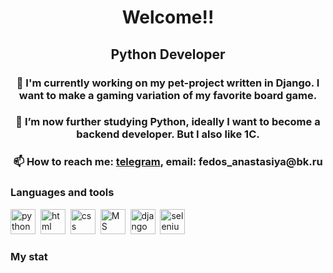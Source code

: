 <div id='header' align='center'>
  <h1>Welcome!!</h1>
  <h2>Python Developer</h2>

  <h3>🔭 I'm currently working on my pet-project written in Django. I want to make a gaming variation of my favorite board game.</h3></h3>
  <h3>🌱 I’m now further studying Python, ideally I want to become a backend developer. But I also like 1C.</h3>
  <h3>📫 How to reach me: <a href='https://t.me/Feedoos'>telegram</a>, email: fedos_anastasiya@bk.ru</h3>
</div>

### Languages and tools

<img src="https://cdn.jsdelivr.net/gh/devicons/devicon@latest/icons/python/python-original-wordmark.svg" title="python" width="40" height="40"/>&nbsp;
<img src="https://cdn.jsdelivr.net/gh/devicons/devicon/icons/html5/html5-original.svg" title="html" width="40" height="40"/>&nbsp;
<img src="https://cdn.jsdelivr.net/gh/devicons/devicon/icons/css3/css3-original.svg" title="css" width="40" height="40"/>&nbsp;
<img src="https://cdn.jsdelivr.net/gh/devicons/devicon@latest/icons/microsoftsqlserver/microsoftsqlserver-original-wordmark.svg" title="MS SQL" width="40" height="40"/>&nbsp;
<img src="https://cdn.jsdelivr.net/gh/devicons/devicon@latest/icons/django/django-plain-wordmark.svg" title="django" width="40" height="40"/>&nbsp;
<img src="https://cdn.jsdelivr.net/gh/devicons/devicon@latest/icons/selenium/selenium-original.svg" title="selenium" width="40" height="40"/>&nbsp;


### My stat

<div id="stat" align="center">
    <img src="https://github-profile-summary-cards.vercel.app/api/cards/profile-details?username=AnastasiyaFedos&theme=github_dark" alt=""/>
    <img src="https://github-profile-summary-cards.vercel.app/api/cards/most-commit-language?username=AnastasiyaFedos&theme=github_dark" alt=""/>
     <img src="https://github-profile-summary-cards.vercel.app/api/cards/stats?username=AnastasiyaFedos&theme=github_dark" alt=""/>
</div>
